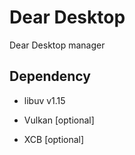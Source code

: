 # Dear Desktop

Dear Desktop manager

## Dependency

+ libuv v1.15

+ Vulkan [optional]

+ XCB [optional]